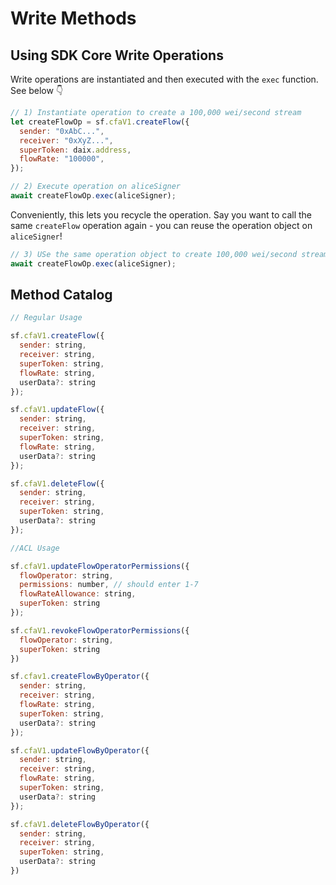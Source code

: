 # Write Methods

## Using SDK Core Write Operations

Write operations are instantiated and then executed with the `exec` function. See below 👇

```javascript
// 1) Instantiate operation to create a 100,000 wei/second stream
let createFlowOp = sf.cfaV1.createFlow({
  sender: "0xAbC...",
  receiver: "0xXyZ...",
  superToken: daix.address,
  flowRate: "100000",
});

// 2) Execute operation on aliceSigner
await createFlowOp.exec(aliceSigner);
```

Conveniently, this lets you recycle the operation. Say you want to call the same `createFlow` operation again - you can reuse the operation object on `aliceSigner`!

```javascript
// 3) USe the same operation object to create 100,000 wei/second stream again
await createFlowOp.exec(aliceSigner);
```

## Method Catalog

```javascript
// Regular Usage

sf.cfaV1.createFlow({
  sender: string,
  receiver: string,
  superToken: string,
  flowRate: string,
  userData?: string
});

sf.cfaV1.updateFlow({
  sender: string,
  receiver: string,
  superToken: string,
  flowRate: string,
  userData?: string
});

sf.cfaV1.deleteFlow({
  sender: string,
  receiver: string,
  superToken: string,
  userData?: string
});

//ACL Usage

sf.cfaV1.updateFlowOperatorPermissions({
  flowOperator: string,
  permissions: number, // should enter 1-7
  flowRateAllowance: string,
  superToken: string
});

sf.cfaV1.revokeFlowOperatorPermissions({
  flowOperator: string,
  superToken: string
})

sf.cfav1.createFlowByOperator({
  sender: string,
  receiver: string,
  flowRate: string,
  superToken: string,
  userData?: string
});

sf.cfaV1.updateFlowByOperator({
  sender: string,
  receiver: string,
  flowRate: string,
  superToken: string,
  userData?: string
});

sf.cfaV1.deleteFlowByOperator({
  sender: string,
  receiver: string,
  superToken: string,
  userData?: string
})
```
